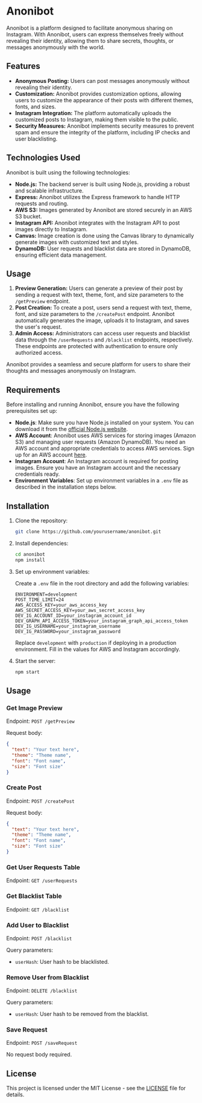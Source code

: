 # Anonibot

Anonibot is a platform designed to facilitate anonymous sharing on Instagram. With Anonibot, users can express themselves freely without revealing their identity, allowing them to share secrets, thoughts, or messages anonymously with the world.

## Features

- **Anonymous Posting:** Users can post messages anonymously without revealing their identity.
- **Customization:** Anonibot provides customization options, allowing users to customize the appearance of their posts with different themes, fonts, and sizes.
- **Instagram Integration:** The platform automatically uploads the customized posts to Instagram, making them visible to the public.
- **Security Measures:** Anonibot implements security measures to prevent spam and ensure the integrity of the platform, including IP checks and user blacklisting.

## Technologies Used

Anonibot is built using the following technologies:

- **Node.js:** The backend server is built using Node.js, providing a robust and scalable infrastructure.
- **Express:** Anonibot utilizes the Express framework to handle HTTP requests and routing.
- **AWS S3:** Images generated by Anonibot are stored securely in an AWS S3 bucket.
- **Instagram API:** Anonibot integrates with the Instagram API to post images directly to Instagram.
- **Canvas:** Image creation is done using the Canvas library to dynamically generate images with customized text and styles.
- **DynamoDB:** User requests and blacklist data are stored in DynamoDB, ensuring efficient data management.

## Usage

1. **Preview Generation:** Users can generate a preview of their post by sending a request with text, theme, font, and size parameters to the `/getPreview` endpoint.
2. **Post Creation:** To create a post, users send a request with text, theme, font, and size parameters to the `/createPost` endpoint. Anonibot automatically generates the image, uploads it to Instagram, and saves the user's request.
3. **Admin Access:** Administrators can access user requests and blacklist data through the `/userRequests` and `/blacklist` endpoints, respectively. These endpoints are protected with authentication to ensure only authorized access.

Anonibot provides a seamless and secure platform for users to share their thoughts and messages anonymously on Instagram.

## Requirements

Before installing and running Anonibot, ensure you have the following prerequisites set up:

- **Node.js**: Make sure you have Node.js installed on your system. You can download it from the [official Node.js website](https://nodejs.org/).
- **AWS Account**: Anonibot uses AWS services for storing images (Amazon S3) and managing user requests (Amazon DynamoDB). You need an AWS account and appropriate credentials to access AWS services. Sign up for an AWS account [here](https://aws.amazon.com/).
- **Instagram Account**: An Instagram account is required for posting images. Ensure you have an Instagram account and the necessary credentials ready.
- **Environment Variables**: Set up environment variables in a `.env` file as described in the installation steps below.

## Installation

1. Clone the repository:

   ```bash
   git clone https://github.com/yourusername/anonibot.git
   ```

2. Install dependencies:

   ```bash
   cd anonibot
   npm install
   ```

3. Set up environment variables:

   Create a `.env` file in the root directory and add the following variables:

   ```plaintext
   ENVIRONMENT=development
   POST_TIME_LIMIT=24
   AWS_ACCESS_KEY=your_aws_access_key
   AWS_SECRET_ACCESS_KEY=your_aws_secret_access_key
   DEV_IG_ACCOUNT_ID=your_instagram_account_id
   DEV_GRAPH_API_ACCESS_TOKEN=your_instagram_graph_api_access_token
   DEV_IG_USERNAME=your_instagram_username
   DEV_IG_PASSWORD=your_instagram_password
   ```

   Replace `development` with `production` if deploying in a production environment. Fill in the values for AWS and Instagram accordingly.

4. Start the server:

   ```bash
   npm start
   ```

## Usage

### Get Image Preview

Endpoint: `POST /getPreview`

Request body:
```json
{
  "text": "Your text here",
  "theme": "Theme name",
  "font": "Font name",
  "size": "Font size"
}
```

### Create Post

Endpoint: `POST /createPost`

Request body:
```json
{
  "text": "Your text here",
  "theme": "Theme name",
  "font": "Font name",
  "size": "Font size"
}
```

### Get User Requests Table

Endpoint: `GET /userRequests`

### Get Blacklist Table

Endpoint: `GET /blacklist`

### Add User to Blacklist

Endpoint: `POST /blacklist`

Query parameters:
- `userHash`: User hash to be blacklisted.

### Remove User from Blacklist

Endpoint: `DELETE /blacklist`

Query parameters:
- `userHash`: User hash to be removed from the blacklist.

### Save Request

Endpoint: `POST /saveRequest`

No request body required.

## License

This project is licensed under the MIT License - see the [LICENSE](LICENSE) file for details.
